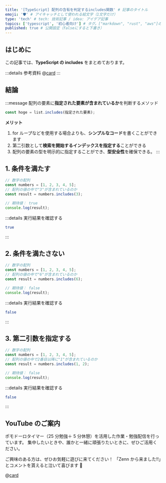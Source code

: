 ```yaml
---
title: '[TypeScript] 配列の含有を判定するincludes関数' # 記事のタイトル
emoji: '🛡' # アイキャッチとして使われる絵文字（1文字だけ）
type: 'tech' # tech: 技術記事 / idea: アイデア記事
topics: ['typescript', '初心者向け'] # タグ。["markdown", "rust", "aws"]のように指定する
published: true # 公開設定（falseにすると下書き）
---
```


## はじめに

この記事では、**TypeScript の includes** をまとめております。

:::details 参考資料
@[card](https://oukayuka.booth.pm/items/2368045)
:::

## 結論

:::message
配列の要素に**指定された要素が含まれているか**を判断するメソッド

```typescript
const hoge = list.includes(指定された要素);
```

**メリット**

1. for ループなどを使用する場合よりも、**シンプルなコード**を書くことができます
2. 第二引数として**検索を開始するインデックスを指定する**ことができる
3. 配列の要素の型を明示的に指定することができ、**型安全性**を確保できる。
   :::

## 1. 条件を満たす

```ts
// 数字の配列
const numbers = [1, 2, 3, 4, 5];
// 配列の値の中で"3"が含まれているのか
const result = numbers.includes(3);

// 期待値： true
console.log(result);
```

:::details 実行結果を確認する

```bash
true
```

:::

## 2. 条件を満たさない

```typescript
// 数字の配列
const numbers = [1, 2, 3, 4, 5];
// 配列の値の中で"6"が含まれているのか
const result = numbers.includes(6);

// 期待値： false
console.log(result);
```

:::details 実行結果を確認する

```bash
false
```

:::

## 3. 第二引数を指定する

```typescript
// 数字の配列
const numbers = [1, 2, 3, 4, 5];
// 配列の値の中で2番目以降に"1"が含まれているのか
const result = numbers.includes(1, 2);

// 期待値： false
console.log(result);
```

:::details 実行結果を確認する

```bash
false
```

:::

## YouTube のご案内

ポモドーロタイマー（25 分勉強＋ 5 分休憩）を活用した作業・勉強配信を行っています。
集中したいときや、誰かと一緒に頑張りたいときに、ぜひご活用ください。

ご興味のある方は、ぜひお気軽に遊びに来てください！
「Zenn から来ました!!」とコメントを貰えると泣いて喜びます 🤣

@[card](https://www.youtube.com/@aew2sbee)
